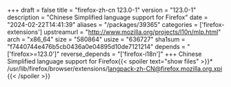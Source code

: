 +++
draft = false
title = "firefox-zh-cn 123.0-1"
version = "123.0-1"
description = "Chinese Simplified language support for Firefox"
date = "2024-02-22T14:41:39"
aliases = "/packages/39365"
categories = ['firefox-extensions']
upstreamurl = "http://www.mozilla.org/projects/l10n/mlp.html"
arch = "x86_64"
size = "580864"
usize = "636727"
sha1sum = "f7440744e476b5cb0436a0e04895d10de7121214"
depends = "['firefox>=123.0']"
reverse_depends = "['firefox-i18n']"
+++
Chinese Simplified language support for Firefox{{< spoiler text="show files" >}}* /usr/lib/firefox/browser/extensions/langpack-zh-CN@firefox.mozilla.org.xpi
{{< /spoiler >}}